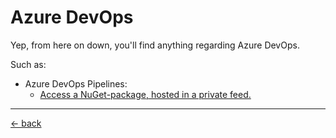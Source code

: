 # Azure DevOps
Yep, from here on down, you'll find anything regarding Azure DevOps.

Such as:
- Azure DevOps Pipelines:
    - [Access a NuGet-package, hosted in a private feed.](pipelines\private-nuget-package)



---

[&larr; back](../index.md)
